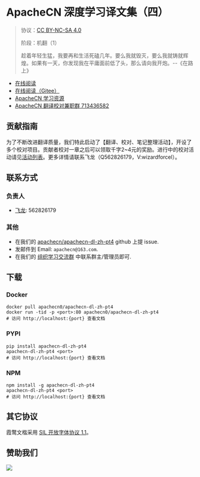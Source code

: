 <!--
    需要填充的占位符：
    
    README.md
    
        ApacheCN 深度学习译文集（四）：文档中文名
        {nameEn}：文档英文名
        {urlEn}：文档原始链接
        dl4：域名前缀
        飞龙：负责人名称
        wizardforcel：负责人 Github 用户名
        562826179：负责人 QQ
        apachecn-dl-zh-pt4：ApacheCN 的 Github 仓库名称
        apachecn-dl-zh-pt4：DockerHub 仓库名称
        apachecn-dl-zh-pt4：PYPI 包名称
        apachecn-dl-zh-pt4：NPM 包名称
    
    CNAME
    
        dl4：域名前缀

    index.html
    
        ApacheCN 深度学习译文集（四）：文档中文名
        #ff6f00：显示颜色
        apachecn-dl-zh-pt4：ApacheCN 的 Github 仓库名称

    asset/docsify-apachecn-footer.js
    
        apachecn-dl-zh-pt4：ApacheCN 的 Github 仓库名称
-->

# ApacheCN 深度学习译文集（四）

> 协议：[CC BY-NC-SA 4.0](http://creativecommons.org/licenses/by-nc-sa/4.0/)
> 
> 阶段：机翻（1）
> 
> 趁着年轻生猛，我要再和生活死磕几年。要么我就毁灭，要么我就铸就辉煌。如果有一天，你发现我在平庸面前低了头，那么请向我开炮。--《在路上》

* [在线阅读](https://dl4.apachecn.org)
* [在线阅读（Gitee）](https://apachecn.gitee.io/doc-template/)
* [ApacheCN 学习资源](http://docs.apachecn.org/)
* [ApacheCN 翻译校对兼职群 713436582](https://jq.qq.com/?_wv=1027&k=VSNtgpjb)

## 贡献指南

为了不断改进翻译质量，我们特此启动了【翻译、校对、笔记整理活动】，开设了多个校对项目。贡献者校对一章之后可以领取千字2\~4元的奖励。进行中的校对活动请见[活动列表](https://home.apachecn.org/#/docs/activity/docs-activity)。更多详情请联系飞龙（Q562826179，V:wizardforcel）。

## 联系方式

### 负责人

* [飞龙](https://github.com/wizardforcel): 562826179

### 其他

*   在我们的 [apachecn/apachecn-dl-zh-pt4](https://github.com/apachecn/apachecn-dl-zh-pt4) github 上提 issue.
*   发邮件到 Email: `apachecn@163.com`.
*   在我们的 [组织学习交流群](https://www.apachecn.org/#/docs/join) 中联系群主/管理员即可.

## 下载

### Docker

```
docker pull apachecn0/apachecn-dl-zh-pt4
docker run -tid -p <port>:80 apachecn0/apachecn-dl-zh-pt4
# 访问 http://localhost:{port} 查看文档
```

### PYPI

```
pip install apachecn-dl-zh-pt4
apachecn-dl-zh-pt4 <port>
# 访问 http://localhost:{port} 查看文档
```

### NPM

```
npm install -g apachecn-dl-zh-pt4
apachecn-dl-zh-pt4 <port>
# 访问 http://localhost:{port} 查看文档
```

## 其它协议

霞鹜文楷采用 [SIL 开放字体协议 1.1](https://github.com/lxgw/LxgwWenKai/blob/main/SIL_Open_Font_License_1.1.txt)。

## 赞助我们

![](http://data.apachecn.org/img/about/donate.jpg)
